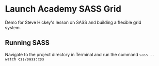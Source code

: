 Launch Academy SASS Grid
========================

Demo for Steve Hickey's lesson on SASS and building a flexible grid system.

Running SASS
------------

Navigate to the project directory in Terminal and run the command `sass --watch css/sass:css`